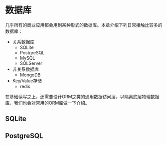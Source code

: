 # 数据库

几乎所有的商业应用都会用到某种形式的数据库。本章介绍下列日常接触比较多的数据库：

- 关系数据库
  - SQLite
  - PostgreSQL
  - MySQL
  - SQLServer
- 非关系数据库
  - MongoDB
- Key/Value存储
  - redis

在基础读写之上，还需要设计ORM之类的通用数据访问层，以隔离底层物理数据库，我们也会对常用的ORM库做一下介绍。

## SQLite

## PostgreSQL

